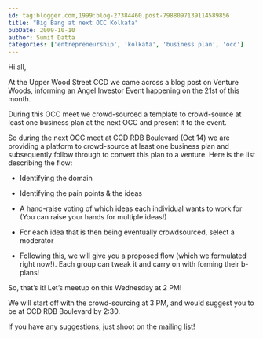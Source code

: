 ```yaml
---
id: tag:blogger.com,1999:blog-27384460.post-7988097139114589856
title: "Big Bang at next OCC Kolkata"
pubDate: 2009-10-10
author: Sumit Datta
categories: ['entrepreneurship', 'kolkata', 'business plan', 'occ']
---
```


Hi all,  

At the Upper Wood Street CCD we came across a blog post on Venture Woods, informing an Angel Investor Event happening on the 21st of this month.  

During this OCC meet we crowd-sourced a template to crowd-source at least one business plan at the next OCC and present it to the event.  

So during the next OCC meet at CCD RDB Boulevard (Oct 14) we are providing a platform to crowd-source at least one business plan and subsequently follow through to convert this plan to a venture. Here is the list describing the flow:  

- Identifying the domain  

- Identifying the pain points & the ideas  

- A hand-raise voting of which ideas each individual wants to work for (You can raise your hands for multiple ideas!)  

- For each idea that is then being eventually crowdsourced, select a moderator  

- Following this, we will give you a proposed flow (which we formulated right now!). Each group can tweak it and carry on with forming their b-plans!  

So, that’s it! Let’s meetup on this Wednesday at 2 PM!  

We will start off with the crowd-sourcing at 3 PM, and would suggest you to be at CCD RDB Boulevard by 2:30.  

If you have any suggestions, just shoot on the [mailing list](http://groups.google.com/group/occ-kolkata)!